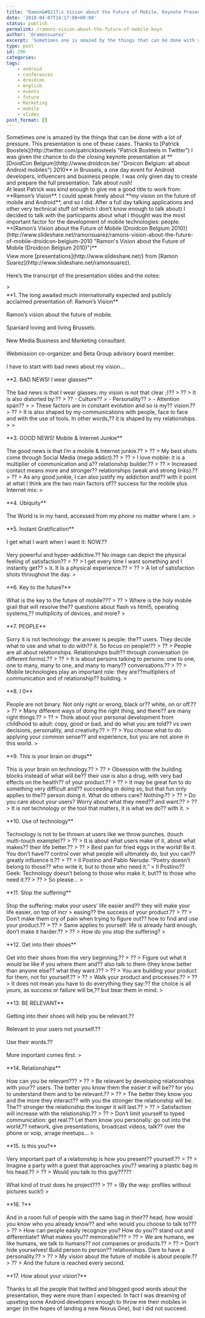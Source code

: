 ```yaml
---
title: 'Ramon&#8217;s Vision about the Future of Mobile. Keynote Presentation at Droidcon Belgium 2010'
date: '2010-04-07T14:17:00+00:00'
status: publish
permalink: /ramons-vision-about-the-future-of-mobile-keyn
author: '@ramonsuarez'
excerpt: 'Sometimes one is amazed by the things that can be done with a lot of pressure. This presentation is one of these cases. Thanks to Patrick Boostels I was given the chance to do the closing keynote presentation at DroidCon Belgium 2010 in Brussels, ...'
type: post
id: 296
categories:
tags:
    - android
    - conferences
    - droidcon
    - english
    - events
    - future
    - Marketing
    - mobile
    - slides
post_format: []
---
```

<div>Sometimes one is amazed by the things that can be done with a lot of pressure. This presentation is one of these cases. Thanks to [Patrick Boostels](http://twitter.com/patrickbosteels "Patrick Bosteels in Twitter") I was given the chance to do the closing keynote presentation at **[DroidCon Belgium](http://www.droidcon.be/ "Droicon Belgium: all about Android mobiles") 2010** in Brussels, a one day event for Android developers, influencers and business people. I was only given day to create and prepare the full presentation. Talk about rush!</div><div>At least Patrick was kind enough to give me a good title to work from: **Ramon’s Vision**. I could speak freely about **my vision on the future of mobile and Android**, and so I did. After a full day talking applications and other very technical stuff (of which I don’t know enough to talk about) I decided to talk with the participants about what I thought was the most important factor for the development of mobile technologies: people.</div><div>**[Ramon’s Vision about the Future of Mobile (Droidcon Belgium 2010)](http://www.slideshare.net/ramonsuarez/ramons-vision-about-the-future-of-mobile-droidcon-belgium-2010 "Ramon's Vision about the Future of Mobile (Droidcon Belgium 2010)")** </div><div><div style="padding:5px 0 12px;">View more [presentations](http://www.slideshare.net/) from [Ramon Suarez](http://www.slideshare.net/ramonsuarez).</div><div style="padding:5px 0 12px;">Here’s the transcript of the presentation slides and the notes:</div>> <div style="padding:5px 0 12px;">**1. The long awaited much internationally expected and publicly acclaimed presentation of: Ramon’s Vision** </div><div style="padding:5px 0 12px;">Ramon’s vision about the future of mobile.</div><div style="padding:5px 0 12px;">Spaniard loving and living Brussels.</div><div style="padding:5px 0 12px;">New Media Business and Marketing consultant.</div><div style="padding:5px 0 12px;">Webmission co-organizer and Beta Group advisory board member.</div><div style="padding:5px 0 12px;">I have to start with bad news about my vision…</div><div style="padding:5px 0 12px;"> **2. BAD NEWS! I wear glasses** </div><div style="padding:5px 0 12px;">The bad news is that I wear glasses: my vision is not that clear ;)??   
> ??  
> It is also distorted by:??   
> ?? - Culture??
> - Personality??
> - Attention span??
> 
> These factors are in constant evolution and so is my?? vision.??   
> ??  
> It is also shaped by my communications with people, face to face and with the use of tools. In other words,?? it is shaped by my relationships.
> 
> </div><div style="padding:5px 0 12px;">**3. GOOD NEWS! Mobile &amp; Internet Junkie** </div><div style="padding:5px 0 12px;">The good news is that I’m a mobile &amp; Internet junkie.??   
> ??  
> My best shots come through Social Media (mega addict).??   
> ??  
> I love mobile: it is a multiplier of communication and a?? relationship builder.??   
> ??  
> Increased contact means more and stronger?? relationships (weak and strong links).??   
> ??  
> As any good junkie, I can also justify my addiction and?? with it point at what I think are the two main factors of?? success for the mobile plus Internet mix:   
> </div><div style="padding:5px 0 12px;">**4. Ubiquity** </div><div style="padding:5px 0 12px;">The World is in my hand, accessed from my phone no matter where I am.   
> </div><div style="padding:5px 0 12px;"> **5. Instant Gratification** </div><div style="padding:5px 0 12px;">I get what I want when I want it: NOW.??</div><div style="padding:5px 0 12px;">Very powerful and hyper-addictive.?? No image can depict the physical feeling of satisfaction??   
> ??  
> I get every time I want something and I instantly get??   
> it. It Is a physical experience.??   
> ??  
> A lot of satisfaction shots throughout the day.   
> </div><div style="padding:5px 0 12px;">**6. Key to the future?** </div><div style="padding:5px 0 12px;">What is the key to the future of mobile???   
> ??  
> Where is the holy mobile grail that will resolve the?? questions about flash vs html5, operating systems,?? multiplicity of devices, and more?   
> </div><div style="padding:5px 0 12px;">**7. PEOPLE** </div><div style="padding:5px 0 12px;">Sorry it is not technology: the answer is people: the?? users. They decide what to use and what to do with?? it. So focus on people!??   
> ??  
> People are all about relationships. Relationships built?? through conversation (in different forms).??   
> ??  
> It is about persons talking to persons: one to one, one to many, many to one, and many to many?? conversations.??   
> ??  
> Mobile technologies play an important role: they are??multipliers of communication and of relationship?? building.   
> </div><div style="padding:5px 0 12px;">**8. I 0** </div><div style="padding:5px 0 12px;">People are not binary. Not only right or wrong, black or?? white, on or off.??   
> ??  
> Many different ways of doing the right thing, and there?? are many right things.??   
> ??  
> Think about your personal development from childhood to adult: copy, good or bad, and do what you are told?? vs own decisions, personality, and creativity.??   
> ??  
> You choose what to do applying your common sense?? and experience, but you are not alone in this world.  
> </div><div style="padding:5px 0 12px;">**9. This is your brain on drugs** </div><div style="padding:5px 0 12px;">This is your brain on technology.??   
> ??  
> Obsession with the building blocks instead of what will be?? their use is also a drug, with very bad effects on the health?? of your product.??   
> ??  
> It may be great fun to do something very difficult and?? succeeding in doing so, but that fun only applies to the?? person doing it. What do others care? Nothing.??   
> ??  
> Do you care about your users? Worry about what they need?? and want.??   
> ??  
> It is not technology or the tool that matters, it is what we do?? with it.   
> </div><div style="padding:5px 0 12px;"> **10. Use of technology** </div><div style="padding:5px 0 12px;">Technology is not to be thrown at users like we throw punches. (touch multi-touch example)??   
> ??  
> It is about what users make of it, about what makes?? their life better.??   
> ??  
> Best pan for fried eggs in the world! Be it. You don’t have?? control over what people will ultimately do, but you can?? greatly influence it.??   
> ??  
> Il Postino and Pablo Neruda: “Poetry doesn’t belong to those?? who write it, but to those who need it.” &gt; Il Postino?? Geek: Technology doesn’t belong to those who make it, but?? to those who need it.??   
> ??  
> So please…   
> </div><div style="padding:5px 0 12px;">**11. Stop the suffering** </div><div style="padding:5px 0 12px;">Stop the suffering: make your users’ life easier and?? they will make your life easier, on top of incr  
> easing?? the success of your product.??   
> ??  
> Don’t make them cry of pain when trying to figure out?? how to find and use your product.??   
> ??  
> Same applies to yourself: life is already hard enough, don’t make it harder.??   
> ??  
> How do you stop the suffering?   
> </div><div style="padding:5px 0 12px;">**12. Get into their shoes** </div><div style="padding:5px 0 12px;">Get into their shoes from the very beginning.??   
> ??  
> Figure out what it would be like if you where them and?? also talk to them (they know better than anyone else?? what they want.)??   
> ??  
> You are building your product for them, not for yourself.??   
> ??  
> Walk your product and processes.??   
> ??  
> It does not mean you have to do everything they say:?? the choice is all yours, as success or failure will be,?? but bear them in mind.   
> </div><div style="padding:5px 0 12px;">**13. BE RELEVANT** </div><div style="padding:5px 0 12px;">Getting into their shoes will help you be relevant.??</div><div style="padding:5px 0 12px;">Relevant to your users not yourself.??</div><div style="padding:5px 0 12px;">Use their words.??</div><div style="padding:5px 0 12px;">More important comes first.   
> </div><div style="padding:5px 0 12px;">**14. Relationships** </div><div style="padding:5px 0 12px;">How can you be relevant???   
> ??  
> Be relevant by developing relationships with your?? users. The better you know them the easier it will be?? for you to understand them and to be relevant.??   
> ??  
> The better they know you and the more they interact?? with you the stronger the relationship will be. The?? stronger the relationship the longer it will last.??   
> ??  
> Satisfaction will increase with the relationship.??   
> ??  
> Don’t limit yourself to typed communication: get real.?? Let them know you personally: go out into the world,?? network, give presentations, broadcast videos, talk?? over the phone or voip, arrage meetups…  
> </div><div style="padding:5px 0 12px;">**15. Is this you?** </div><div style="padding:5px 0 12px;">Very important part of a relationship is how you present?? yourself.??   
> ??  
> Imagine a party with a guest that approaches you?? wearing a plastic bag in his head.??   
> ??  
> Would you talk to this guy?????</div><div style="padding:5px 0 12px;">What kind of trust does he project???   
> ??  
> (By the way: profiles without pictures suck!)  
> </div><div style="padding:5px 0 12px;">**16. ?** </div><div style="padding:5px 0 12px;">And in a room full of people with the same bag in their?? head, how would you know who you already know?? and who would you choose to talk to???   
> ??  
> How can people easily recognize you? How do you?? stand out and differentiate? What makes you?? memorable???   
> ??  
> We are humans, we like humans, we talk to humans?? not companies or products.??   
> ??  
> Don’t hide yourselves! Build person to person?? relationships. Dare to have a personality.??   
> ??  
> My vision about the future of mobile is about people.??   
> ??  
> And the future is reached every second.</div><div style="padding:5px 0 12px;">**17. How about your vision?** </div>

<div style="padding:5px 0 12px;">Thanks to all the people that twitted and blogged good words about the presentation, they were more than I expected. In fact I was dreaming of upseting some Android developers enough to throw me their mobiles in anger (in the hopes of landing a new Nexus One), but I did not succeed.</div></div>